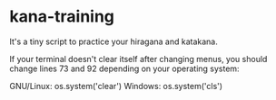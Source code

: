# kana-training
It's a tiny script to practice your hiragana and katakana.

If your terminal doesn't clear itself after changing menus, 
you should change lines 73 and 92 depending on your operating system:

GNU/Linux: os.system('clear') 
Windows: os.system('cls')
